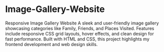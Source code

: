 # Image-Gallery-Website
Responsive Image Gallery Website A sleek and user-friendly image gallery showcasing categories like Family, Friends, and Places Visited. Features include responsive CSS grid layouts, hover effects, and clean design for fast performance. Built with HTML and CSS, this project highlights my frontend development and web design skills.

